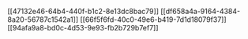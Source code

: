 [[47132e46-64b4-440f-b1c2-8e13dc8bac79]]
[[df658a4a-9164-4384-8a20-56787c1542a1]]
[[66f5f6fd-40c0-49e6-b419-7d1d18079f37]]
[[94afa9a8-bd0c-4d53-9e93-fb2b729b7ef7]]
